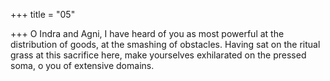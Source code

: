 +++
title = "05"

+++
O Indra and Agni, I have heard of you as most powerful at the
distribution of goods, at the smashing of obstacles.
Having sat on the ritual grass at this sacrifice here, make yourselves  exhilarated on the pressed soma, o you of extensive domains.